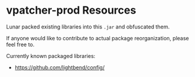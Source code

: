 # vpatcher-prod Resources
Lunar packed existing libraries into this `.jar` and obfuscated them.

If anyone would like to contribute to actual package reorganization, please feel free to.

Currently known packaged libraries:
* https://github.com/lightbend/config/
